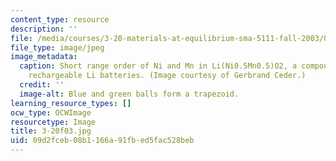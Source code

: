 ```yaml
---
content_type: resource
description: ''
file: /media/courses/3-20-materials-at-equilibrium-sma-5111-fall-2003/09d2fceb08b1166a91fbed5fac528beb_3-20f03.jpg
file_type: image/jpeg
image_metadata:
  caption: Short range order of Ni and Mn in Li(Ni0.5Mn0.5)O2, a compound used for
    rechargeable Li batteries. (Image courtesy of Gerbrand Ceder.)
  credit: ''
  image-alt: Blue and green balls form a trapezoid.
learning_resource_types: []
ocw_type: OCWImage
resourcetype: Image
title: 3-20f03.jpg
uid: 09d2fceb-08b1-166a-91fb-ed5fac528beb
---
```

